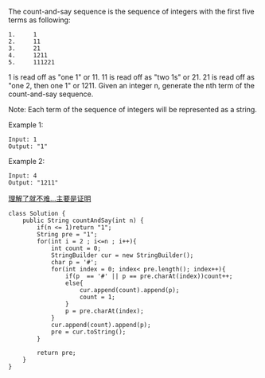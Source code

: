 The count-and-say sequence is the sequence of integers with the first five terms as following:
```
1.     1
2.     11
3.     21
4.     1211
5.     111221
```
1 is read off as "one 1" or 11.
11 is read off as "two 1s" or 21.
21 is read off as "one 2, then one 1" or 1211.
Given an integer n, generate the nth term of the count-and-say sequence.

Note: Each term of the sequence of integers will be represented as a string.

Example 1:
```
Input: 1
Output: "1"
```
Example 2:
```
Input: 4
Output: "1211"
```

[理解了就不难...主要是证明](https://math.stackexchange.com/a/1409080)

```
class Solution {
    public String countAndSay(int n) {
        if(n <= 1)return "1";
        String pre = "1";
        for(int i = 2 ; i<=n ; i++){
            int count = 0;
            StringBuilder cur = new StringBuilder();
            char p = '#';
            for(int index = 0; index< pre.length(); index++){
                if(p  == '#' || p == pre.charAt(index))count++;
                else{
                    cur.append(count).append(p);
                    count = 1;
                }
                p = pre.charAt(index);
            }
            cur.append(count).append(p);
            pre = cur.toString();
        }
        
        return pre;
    }
}
```